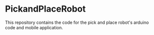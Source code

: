 # PickandPlaceRobot
This repository contains the code for the pick and place robot's arduino code and mobile application.
